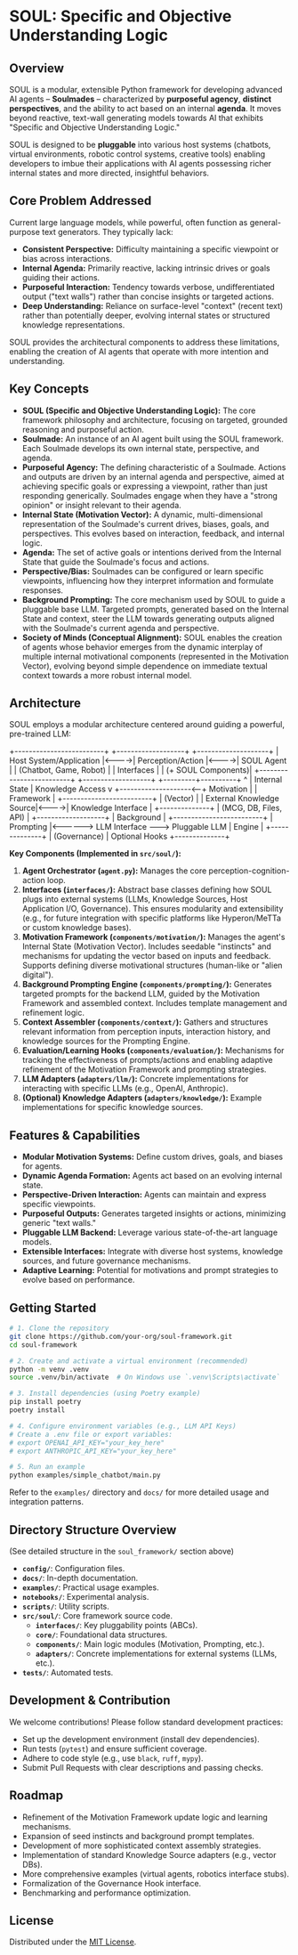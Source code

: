# SOUL: Specific and Objective Understanding Logic

<!-- Optional Badges -->

## Overview

SOUL is a modular, extensible Python framework for developing advanced AI agents – **Soulmades** – characterized by **purposeful agency**, **distinct perspectives**, and the ability to act based on an internal **agenda**. It moves beyond reactive, text-wall generating models towards AI that exhibits "Specific and Objective Understanding Logic."

SOUL is designed to be **pluggable** into various host systems (chatbots, virtual environments, robotic control systems, creative tools) enabling developers to imbue their applications with AI agents possessing richer internal states and more directed, insightful behaviors.

## Core Problem Addressed

Current large language models, while powerful, often function as general-purpose text generators. They typically lack:

*   **Consistent Perspective:** Difficulty maintaining a specific viewpoint or bias across interactions.
*   **Internal Agenda:** Primarily reactive, lacking intrinsic drives or goals guiding their actions.
*   **Purposeful Interaction:** Tendency towards verbose, undifferentiated output ("text walls") rather than concise insights or targeted actions.
*   **Deep Understanding:** Reliance on surface-level "context" (recent text) rather than potentially deeper, evolving internal states or structured knowledge representations.

SOUL provides the architectural components to address these limitations, enabling the creation of AI agents that operate with more intention and understanding.

## Key Concepts

*   **SOUL (Specific and Objective Understanding Logic):** The core framework philosophy and architecture, focusing on targeted, grounded reasoning and purposeful action.
*   **Soulmade:** An instance of an AI agent built using the SOUL framework. Each Soulmade develops its own internal state, perspective, and agenda.
*   **Purposeful Agency:** The defining characteristic of a Soulmade. Actions and outputs are driven by an internal agenda and perspective, aimed at achieving specific goals or expressing a viewpoint, rather than just responding generically. Soulmades engage when they have a "strong opinion" or insight relevant to their agenda.
*   **Internal State (Motivation Vector):** A dynamic, multi-dimensional representation of the Soulmade's current drives, biases, goals, and perspectives. This evolves based on interaction, feedback, and internal logic.
*   **Agenda:** The set of active goals or intentions derived from the Internal State that guide the Soulmade's focus and actions.
*   **Perspective/Bias:** Soulmades can be configured or learn specific viewpoints, influencing how they interpret information and formulate responses.
*   **Background Prompting:** The core mechanism used by SOUL to guide a pluggable base LLM. Targeted prompts, generated based on the Internal State and context, steer the LLM towards generating outputs aligned with the Soulmade's current agenda and perspective.
*   **Society of Minds (Conceptual Alignment):** SOUL enables the creation of agents whose behavior emerges from the dynamic interplay of multiple internal motivational components (represented in the Motivation Vector), evolving beyond simple dependence on immediate textual context towards a more robust internal model.

## Architecture

SOUL employs a modular architecture centered around guiding a powerful, pre-trained LLM:

+-------------------------+      +-------------------+      +--------------------+
| Host System/Application |<---->| Perception/Action |<---->|    SOUL Agent      |
| (Chatbot, Game, Robot)  |      |    Interfaces     |      | (+ SOUL Components)|
+-------------------------+      +-------------------+      +---------+----------+
                                       ^                              | Internal State
                                       | Knowledge Access             v
                                       +--------------------<--+  Motivation  |
                                                             |  Framework   |
+-------------------------+                                  |  (Vector)    |
| External Knowledge Source|<---->| Knowledge Interface |      +--------------+
| (MCG, DB, Files, API)   |      +-------------------+      | Background   |
+-------------------------+                                  | Prompting    |<------> LLM Interface ---> Pluggable LLM
                                                             | Engine       |
                                                             +--------------+
                                                             | (Governance) | Optional Hooks
                                                             +--------------+

**Key Components (Implemented in `src/soul/`):**

1.  **Agent Orchestrator (`agent.py`):** Manages the core perception-cognition-action loop.
2.  **Interfaces (`interfaces/`):** Abstract base classes defining how SOUL plugs into external systems (LLMs, Knowledge Sources, Host Application I/O, Governance). This ensures modularity and extensibility (e.g., for future integration with specific platforms like Hyperon/MeTTa or custom knowledge bases).
3.  **Motivation Framework (`components/motivation/`):** Manages the agent's Internal State (Motivation Vector). Includes seedable "instincts" and mechanisms for updating the vector based on inputs and feedback. Supports defining diverse motivational structures (human-like or "alien digital").
4.  **Background Prompting Engine (`components/prompting/`):** Generates targeted prompts for the backend LLM, guided by the Motivation Framework and assembled context. Includes template management and refinement logic.
5.  **Context Assembler (`components/context/`):** Gathers and structures relevant information from perception inputs, interaction history, and knowledge sources for the Prompting Engine.
6.  **Evaluation/Learning Hooks (`components/evaluation/`):** Mechanisms for tracking the effectiveness of prompts/actions and enabling adaptive refinement of the Motivation Framework and prompting strategies.
7.  **LLM Adapters (`adapters/llm/`):** Concrete implementations for interacting with specific LLMs (e.g., OpenAI, Anthropic).
8.  **(Optional) Knowledge Adapters (`adapters/knowledge/`):** Example implementations for specific knowledge sources.

## Features & Capabilities

*   **Modular Motivation Systems:** Define custom drives, goals, and biases for agents.
*   **Dynamic Agenda Formation:** Agents act based on an evolving internal state.
*   **Perspective-Driven Interaction:** Agents can maintain and express specific viewpoints.
*   **Purposeful Outputs:** Generates targeted insights or actions, minimizing generic "text walls."
*   **Pluggable LLM Backend:** Leverage various state-of-the-art language models.
*   **Extensible Interfaces:** Integrate with diverse host systems, knowledge sources, and future governance mechanisms.
*   **Adaptive Learning:** Potential for motivations and prompt strategies to evolve based on performance.

## Getting Started

<!-- Placeholder: Add standard Python setup instructions -->

```bash
# 1. Clone the repository
git clone https://github.com/your-org/soul-framework.git
cd soul-framework

# 2. Create and activate a virtual environment (recommended)
python -m venv .venv
source .venv/bin/activate  # On Windows use `.venv\Scripts\activate`

# 3. Install dependencies (using Poetry example)
pip install poetry
poetry install

# 4. Configure environment variables (e.g., LLM API Keys)
# Create a .env file or export variables:
# export OPENAI_API_KEY="your_key_here"
# export ANTHROPIC_API_KEY="your_key_here"

# 5. Run an example
python examples/simple_chatbot/main.py
```

Refer to the `examples/` directory and `docs/` for more detailed usage and integration patterns.

## Directory Structure Overview

(See detailed structure in the `soul_framework/` section above)

*   **`config/`**: Configuration files.
*   **`docs/`**: In-depth documentation.
*   **`examples/`**: Practical usage examples.
*   **`notebooks/`**: Experimental analysis.
*   **`scripts/`**: Utility scripts.
*   **`src/soul/`**: Core framework source code.
    *   **`interfaces/`**: Key pluggability points (ABCs).
    *   **`core/`**: Foundational data structures.
    *   **`components/`**: Main logic modules (Motivation, Prompting, etc.).
    *   **`adapters/`**: Concrete implementations for external systems (LLMs, etc.).
*   **`tests/`**: Automated tests.

## Development & Contribution

We welcome contributions! Please follow standard development practices:

*   Set up the development environment (install dev dependencies).
*   Run tests (`pytest`) and ensure sufficient coverage.
*   Adhere to code style (e.g., use `black`, `ruff`, `mypy`).
*   Submit Pull Requests with clear descriptions and passing checks.

<!-- Add link to CONTRIBUTING.md if available -->

## Roadmap

*   Refinement of the Motivation Framework update logic and learning mechanisms.
*   Expansion of seed instincts and background prompt templates.
*   Development of more sophisticated context assembly strategies.
*   Implementation of standard Knowledge Source adapters (e.g., vector DBs).
*   More comprehensive examples (virtual agents, robotics interface stubs).
*   Formalization of the Governance Hook interface.
*   Benchmarking and performance optimization.

## License

Distributed under the [MIT License](LICENSE).
